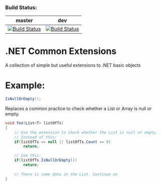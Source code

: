 ### Build Status:

master | dev
------------ | -------------
[![Build Status](https://dev.azure.com/cn-github-builds/GitHub%20Builds/_apis/build/status/companova.CommonExtensions?branchName=master)](https://dev.azure.com/cn-github-builds/GitHub%20Builds/_build/latest?definitionId=1&branchName=master)|[![Build Status](https://dev.azure.com/cn-github-builds/GitHub%20Builds/_apis/build/status/companova.CommonExtensions?branchName=dev)](https://dev.azure.com/cn-github-builds/GitHub%20Builds/_build/latest?definitionId=1&branchName=dev)

# .NET Common Extensions
A collection of simple but useful extensions to .NET basic objects

# Example:
```csharp
IsNullOrEmpty();
```
Replaces a common practice to check whether a List or Array is null or empty. 
```csharp
void foo(List<T> listOfTs)
{
    // Use the extension to check whether the List is null or empty.
    // Instead of this:
    if(listOfTs == null || listOfTs.Count == 0)
        return;

    // Use this:
    if(listOfTs.IsNullOrEmpty())
        return;
        
    // There is some data in the List. Continue on
}
```
